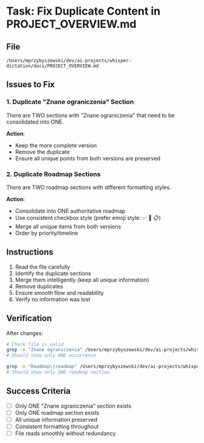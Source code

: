 # Task: Fix Duplicate Content in PROJECT_OVERVIEW.md

## File
`/Users/mprzybyszewski/dev/ai-projects/whisper-dictation/docs/PROJECT_OVERVIEW.md`

## Issues to Fix

### 1. Duplicate "Znane ograniczenia" Section
There are TWO sections with "Znane ograniczenia" that need to be consolidated into ONE.

**Action**: 
- Keep the more complete version
- Remove the duplicate
- Ensure all unique points from both versions are preserved

### 2. Duplicate Roadmap Sections  
There are TWO roadmap sections with different formatting styles.

**Action**:
- Consolidate into ONE authoritative roadmap
- Use consistent checkbox style (prefer emoji style: ✅ 🚧 📋)
- Merge all unique items from both versions
- Order by priority/timeline

## Instructions
1. Read the file carefully
2. Identify the duplicate sections
3. Merge them intelligently (keep all unique information)
4. Remove duplicates
5. Ensure smooth flow and readability
6. Verify no information was lost

## Verification
After changes:
```bash
# Check file is valid
grep -n "Znane ograniczenia" /Users/mprzybyszewski/dev/ai-projects/whisper-dictation/docs/PROJECT_OVERVIEW.md
# Should show only ONE occurrence

grep -n "Roadmap\|roadmap" /Users/mprzybyszewski/dev/ai-projects/whisper-dictation/docs/PROJECT_OVERVIEW.md  
# Should show only ONE roadmap section
```

## Success Criteria
- [ ] Only ONE "Znane ograniczenia" section exists
- [ ] Only ONE roadmap section exists
- [ ] All unique information preserved
- [ ] Consistent formatting throughout
- [ ] File reads smoothly without redundancy

